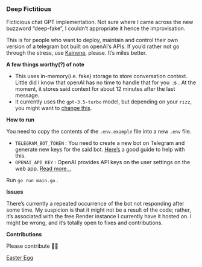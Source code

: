 
### Deep Fictitious

Ficticious chat GPT implementation.
Not sure where I came across the new buzzword “deep-fake”, I couldn’t appropriate it hence the improvisation.

This is for people who want to deploy, maintain and control their own version of a telegram bot built on openAI’s APIs. If you’d rather not go through the stress, use [Kainene](https://savant.holeyfox.co/), please. It’s miles better.

**A few things worthy(?) of note**

-   This uses in-memory(i.e. fake) storage to store conversation context. Little did I know that openAI has no time to handle that for you  :s . At the moment, it stores said context for about 12 minutes after the last message. 
-   It currently uses the `gpt-3.5-turbo` model, but depending on your `rizz`, you might want to [change this](https://github.com/youthtrouble/congenial-goggles/blob/71dbf12594eaf71bff9e1d5b7d83ad17a92e77fc/gpt/openAI.go#L58).

**How to run**

You need to copy the contents of the `.env.example` file into a new `.env` file.

-   `TELEGRAM_BOT_TOKEN` : You need to create a new bot on Telegram and generate new keys for the said bot. [Here’s](https://sendpulse.ng/knowledge-base/chatbot/telegram/create-telegram-chatbot) a good guide to help with this.
-   `OPENAI_API_KEY` : OpenAI provides API keys on the user settings on the web app. [Read more…](https://www.windowscentral.com/software-apps/how-to-get-an-openai-api-key)

Run `go run main.go` .

**Issues**

There’s currently a repeated occurrence of the bot not responding after some time. My suspicion is that it might not be a result of the code; rather, it’s associated with the free Render instance I currently have it hosted on. I might be wrong, and it’s totally open to fixes and contributions.

**Contributions**

Please contribute 🧎🏽

[Easter Egg](https://github.com/youthtrouble/congenial-goggles/blob/71dbf12594eaf71bff9e1d5b7d83ad17a92e77fc/gpt/openAI.go#L40)